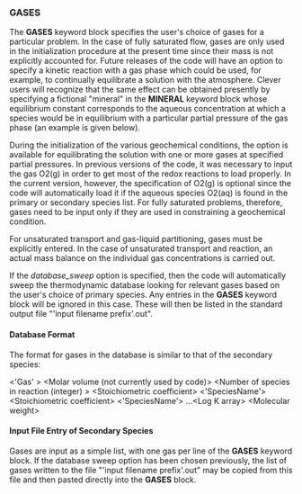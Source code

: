 ### GASES

The **GASES** keyword block specifies the user's choice of gases for a
particular problem. In the case of fully saturated flow, gases are only
used in the initialization procedure at the present time since their
mass is not explicitly accounted for. Future releases of the code will
have an option to specify a kinetic reaction with a gas phase which
could be used, for example, to continually equilibrate a solution with
the atmosphere. Clever users will recognize that the same effect can be
obtained presently by specifying a fictional "mineral" in the
**MINERAL** keyword block whose equilibrium constant corresponds to the
aqueous concentration at which a species would be in equilibrium with a
particular partial pressure of the gas phase (an example is given
below).

During the initialization of the various geochemical conditions, the
option is available for equilibrating the solution with one or more
gases at specified partial pressures. In previous versions of the code,
it was necessary to input the gas O2(g) in order to get most of the
redox reactions to load properly. In the current version, however, the
specification of O2(g) is optional since the code will automatically
load it if the aqueous species O2(aq) is found in the primary or
secondary species list. For fully saturated problems, therefore, gases
need to be input only if they are used in constraining a geochemical
condition.

For unsaturated transport and gas-liquid partitioning, gases must be
explicitly entered. In the case of unsaturated transport and reaction,
an actual mass balance on the individual gas concentrations is carried
out.

If the *database_sweep* option is specified, then the code will
automatically sweep the thermodynamic database looking for relevant
gases based on the user's choice of primary species. Any entries in the
**GASES** keyword block will be ignored in this case. These will then be
listed in the standard output file "'input filename prefix'.out".

#### Database Format

The format for gases in the database is similar to that of the secondary
species:

\<'Gas' \> \<Molar volume (not currently used by code)\> \<Number of
species in reaction (integer) \> \<Stoichiometric coefficient\>
\<'SpeciesName'\> \<Stoichiometric coefficient\> \<'SpeciesName'\>
...\<Log K array\> \<Molecular weight\>

#### Input File Entry of Secondary Species

Gases are input as a simple list, with one gas per line of the **GASES**
keyword block. If the database sweep option has been chosen previously,
the list of gases written to the file "'input filename prefix'.out" may
be copied from this file and then pasted directly into the **GASES**
block.

